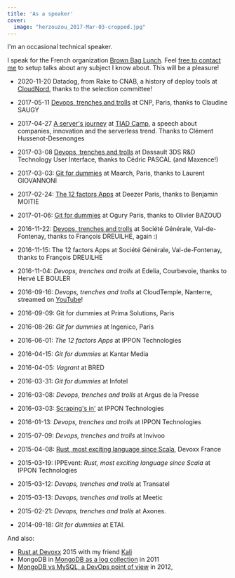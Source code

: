```yaml
---
title: 'As a speaker'
cover:
  image: "herzouzou_2017-Mar-03-cropped.jpg"
---
```


I'm an occasional technical speaker.

I speak for the French organization [Brown Bag Lunch](http://www.brownbaglunch.fr/). Feel [free to contact me](mailto:speech@contact.baillet.name) to setup talks about any subject I know about. This will be a pleasure!

- 2020-11-20 Datadog, from Rake to CNAB, a history of deploy tools at [CloudNord](cloudnord.fr/), thanks to the selection committee!  

- 2017-05-11 [Devops, trenches and trolls](/presentations/devops/) at CNP, Paris, thanks to Claudine SAUGY
- 2017-04-27 [A server's journey](https://docs.google.com/presentation/d/1okdG3JTipyRhmXNhrZ4G_clBme2UQVbF0t7IhFRSO4I/edit?usp=sharing) at [TIAD Camp](http://tiad.io/tiad-camp/), a speech about companies, innovation and the serverless trend. Thanks to Clément Hussenot-Desenonges
- 2017-03-08 [Devops, trenches and trolls](/presentations/devops/) at Dassault 3DS R&D Technology User Interface, thanks to Cédric PASCAL (and Maxence!)
- 2017-03-03: [Git for dummies](/presentations/git/) at Maarch, Paris, thanks to Laurent GIOVANNONI
- 2017-02-24: [The 12 factors Apps](/presentations/12-factors) at Deezer Paris, thanks to Benjamin MOITIE
- 2017-01-06: [Git for dummies](/presentations/git/) at Ogury Paris, thanks to Olivier BAZOUD
- 2016-11-22: [Devops, trenches and trolls](/presentations/devops/) at Société Générale, Val-de-Fontenay, thanks to François DREUILHE, again :)
- 2016-11-15: The 12 factors Apps at Société Générale, Val-de-Fontenay, thanks to François DREUILHE
- 2016-11-04: *Devops, trenches and trolls* at Edelia, Courbevoie, thanks to Hervé LE BOULER
- 2016-09-16: *Devops, trenches and trolls* at CloudTemple, Nanterre, streamed on [YouTube](https://www.youtube.com/watch?v=jpNaT9nVR1w)!
- 2016-09-09: Git for dummies at Prima Solutions, Paris
- 2016-08-26: *Git for dummies* at Ingenico, Paris
- 2016-06-01: *The 12 factors Apps* at IPPON Technologies
- 2016-04-15: *Git for dummies* at Kantar Media
- 2016-04-05: *Vagrant* at BRED
- 2016-03-31: *Git for dummies* at Infotel
- 2016-03-08: *Devops, trenches and trolls* at Argus de la Presse
- 2016-03-03: [Scraping's in'](/archive/2016/03/04/2016-03-04-09-03) at IPPON Technologies
- 2016-01-13: *Devops, trenches and trolls* at IPPON Technologies
- 2015-07-09: *Devops, trenches and trolls* at Invivoo
- 2015-04-08: [Rust, most exciting language since Scala](/archive/2015/04/10/37.2015-04-10-rust-devoxx/default/), Devoxx France
- 2015-03-19: IPPEvent: *Rust, most exciting language since Scala* at IPPON Technologies
- 2015-03-12: *Devops, trenches and trolls* at Transatel
- 2015-03-13: *Devops, trenches and trolls* at Meetic
- 2015-02-21: *Devops, trenches and trolls* at Axones.
- 2014-09-18: *Git for dummies* at ETAI.

And also:

- [Rust at Devoxx](/presentations/rust-devoxx/index.html) 2015 with my friend [Kali](http://www.poumeyrol.fr/)
- MongoDB in [MongoDB as a log collection](http://fr.slideshare.net/octplane/mongofr-mongodb-as-a-log-collector) in 2011
- [MongoDB vs MySQL, a DevOps point of view](http://fr.slideshare.net/octplane/mongodb-vs-mysql-a-devops-point-of-view) in 2012,
